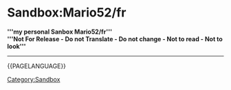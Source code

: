 # Sandbox:Mario52/fr

**'''my personal Sanbox Mario52/fr'''<br />'''Not For Release - Do not Translate - Do not change - Not to read - Not to look'''**


------------------------------------------------------------------------


{{PAGELANGUAGE}}

[Category:Sandbox](Category:Sandbox.md)

